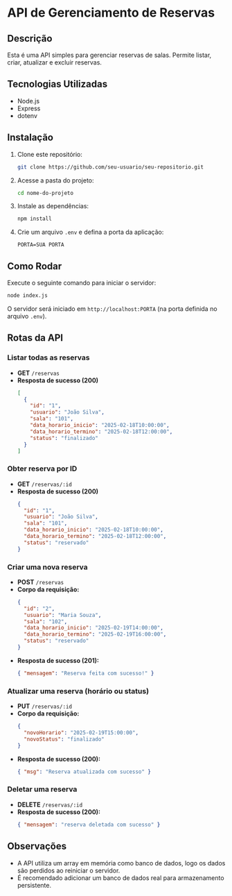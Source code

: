 # API de Gerenciamento de Reservas

## Descrição
Esta é uma API simples para gerenciar reservas de salas. Permite listar, criar, atualizar e excluir reservas.

## Tecnologias Utilizadas
- Node.js
- Express
- dotenv

## Instalação
1. Clone este repositório:
   ```sh
   git clone https://github.com/seu-usuario/seu-repositorio.git
   ```
2. Acesse a pasta do projeto:
   ```sh
   cd nome-do-projeto
   ```
3. Instale as dependências:
   ```sh
   npm install
   ```
4. Crie um arquivo `.env` e defina a porta da aplicação:
   ```env
   PORTA=SUA PORTA
   ```

## Como Rodar
Execute o seguinte comando para iniciar o servidor:
```sh
node index.js
```

O servidor será iniciado em `http://localhost:PORTA` (na porta definida no arquivo `.env`).

## Rotas da API

### Listar todas as reservas
- **GET** `/reservas`
- **Resposta de sucesso (200)**
  ```json
  [
    {
      "id": "1",
      "usuario": "João Silva",
      "sala": "101",
      "data_horario_inicio": "2025-02-18T10:00:00",
      "data_horario_termino": "2025-02-18T12:00:00",
      "status": "finalizado"
    }
  ]
  ```

### Obter reserva por ID
- **GET** `/reservas/:id`
- **Resposta de sucesso (200)**
  ```json
  {
    "id": "1",
    "usuario": "João Silva",
    "sala": "101",
    "data_horario_inicio": "2025-02-18T10:00:00",
    "data_horario_termino": "2025-02-18T12:00:00",
    "status": "reservado"
  }
  ```

### Criar uma nova reserva
- **POST** `/reservas`
- **Corpo da requisição:**
  ```json
  {
    "id": "2",
    "usuario": "Maria Souza",
    "sala": "102",
    "data_horario_inicio": "2025-02-19T14:00:00",
    "data_horario_termino": "2025-02-19T16:00:00",
    "status": "reservado"
  }
  ```
- **Resposta de sucesso (201):**
  ```json
  { "mensagem": "Reserva feita com sucesso!" }
  ```

### Atualizar uma reserva (horário ou status)
- **PUT** `/reservas/:id`
- **Corpo da requisição:**
  ```json
  {
    "novoHorario": "2025-02-19T15:00:00",
    "novoStatus": "finalizado"
  }
  ```
- **Resposta de sucesso (200):**
  ```json
  { "msg": "Reserva atualizada com sucesso" }
  ```

### Deletar uma reserva
- **DELETE** `/reservas/:id`
- **Resposta de sucesso (200):**
  ```json
  { "mensagem": "reserva deletada com sucesso" }
  ```

## Observações
- A API utiliza um array em memória como banco de dados, logo os dados são perdidos ao reiniciar o servidor.
- É recomendado adicionar um banco de dados real para armazenamento persistente.


